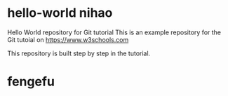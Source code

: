 # hello-world nihao
Hello World repository for Git tutorial
This is an example repository for the Git tutoial on https://www.w3schools.com

This repository is built step by step in the tutorial.


# fengefu
